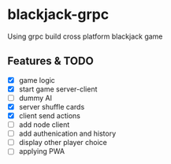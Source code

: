 # blackjack-grpc
Using grpc build cross platform blackjack game

## Features & TODO

- [x] game logic
- [x] start game server-client
- [ ] dummy AI
- [X] server shuffle cards
- [X] client send actions
- [ ] add node client
- [ ] add authenication and history
- [ ] display other player choice
- [ ] applying PWA
